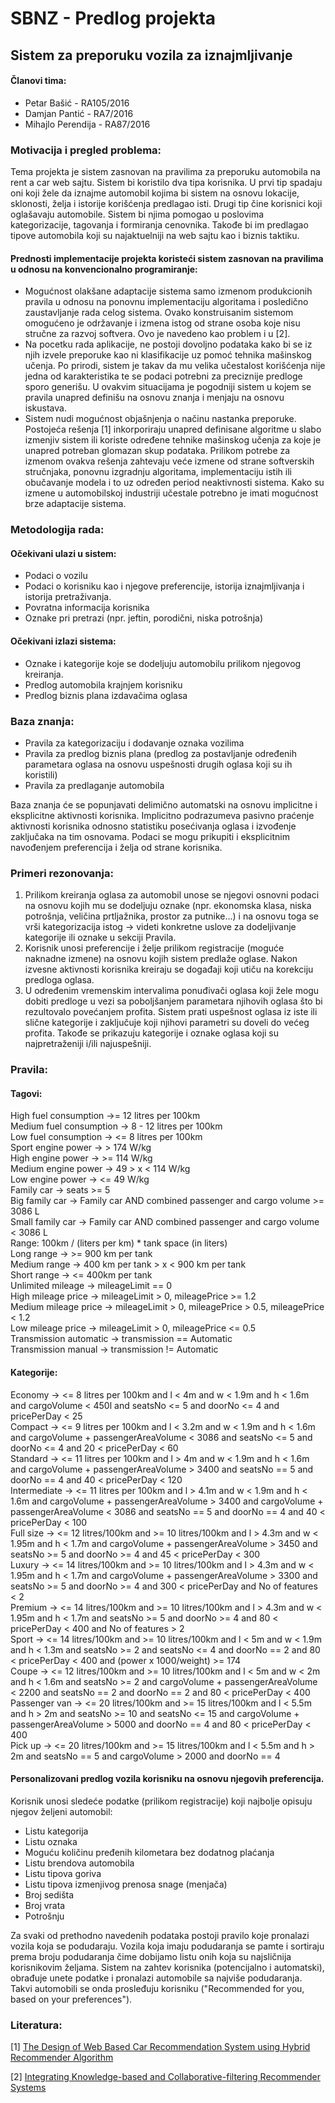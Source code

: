 # SBNZ - Predlog projekta

## Sistem za preporuku vozila za iznajmljivanje

#### Članovi tima:

- Petar Bašić - RA105/2016
- Damjan Pantić - RA7/2016
- Mihajlo Perendija - RA87/2016

### Motivacija i pregled problema:

Tema projekta je sistem zasnovan na pravilima za preporuku automobila na rent a car web sajtu. Sistem
bi koristilo dva tipa korisnika. U prvi tip spadaju oni koji žele da iznajme automobil kojima bi sistem
na osnovu lokacije, sklonosti, želja i istorije korišćenja predlagao isti. Drugi tip čine korisnici koji
oglašavaju automobile. Sistem bi njima pomogao u poslovima kategorizacije, tagovanja i formiranja
cenovnika. Takođe bi im predlagao tipove automobila koji su najaktuelniji na web sajtu kao i biznis
taktiku.

#### Prednosti implementacije projekta koristeći sistem zasnovan na pravilima u odnosu na konvencionalno programiranje:

- Mogućnost olakšane adaptacije sistema samo izmenom produkcionih pravila u odnosu na ponovnu
implementaciju algoritama i posledično zaustavljanje rada celog sistema. Ovako konstruisanim
sistemom omogućeno je održavanje i izmena istog od strane osoba koje nisu stručne za razvoj softvera.
Ovo je navedeno kao problem i u [2].
- Na pocetku rada aplikacije, ne postoji dovoljno podataka kako bi se iz njih izvele preporuke kao ni
klasifikacije uz pomoć tehnika mašinskog učenja. Po prirodi, sistem je takav da mu velika učestalost
korišćenja nije jedna od karakteristika te se podaci potrebni za preciznije predloge sporo generišu. U
ovakvim situacijama je pogodniji sistem u kojem se pravila unapred definišu na osnovu znanja i
menjaju na osnovu iskustava.
- Sistem nudi mogućnost objašnjenja o načinu nastanka preporuke.
Postojeća rešenja [1] inkorporiraju unapred definisane algoritme u slabo izmenjiv sistem ili koriste
određene tehnike mašinskog učenja za koje je unapred potreban glomazan skup podataka. Prilikom
potrebe za izmenom ovakva rešenja zahtevaju veće izmene od strane softverskih stručnjaka, ponovnu
izgradnju algoritama, implementaciju istih ili obučavanje modela i to uz određen period neaktivnosti
sistema. Kako su izmene u automobilskoj industriji učestale potrebno je imati mogućnost brze
adaptacije sistema.

### Metodologija rada:
#### Očekivani ulazi u sistem:

- Podaci o vozilu
- Podaci o korisniku kao i njegove preferencije, istorija iznajmljivanja i istorija pretraživanja.
- Povratna informacija korisnika
- Oznake pri pretrazi (npr. jeftin, porodični, niska potrošnja)

#### Očekivani izlazi sistema:

- Oznake i kategorije koje se dodeljuju automobilu prilikom njegovog kreiranja.
- Predlog automobila krajnjem korisniku
- Predlog biznis plana izdavačima oglasa

### Baza znanja:

- Pravila za kategorizaciju i dodavanje oznaka vozilima
- Pravila za predlog biznis plana (predlog za postavljanje određenih parametara oglasa na osnovu
uspešnosti drugih oglasa koji su ih koristili)
- Pravila za predlaganje automobila

Baza znanja će se popunjavati delimično automatski na osnovu implicitne i eksplicitne aktivnosti
korisnika. Implicitno podrazumeva pasivno praćenje aktivnosti korisnika odnosno statistiku
posećivanja oglasa i izvođenje zaključaka na tim osnovama. Podaci se mogu prikupiti i eksplicitnim
navođenjem preferencija i želja od strane korisnika.

### Primeri rezonovanja:

1. Prilikom kreiranja oglasa za automobil unose se njegovi osnovni podaci na osnovu kojih mu se
dodeljuju oznake (npr. ekonomska klasa, niska potrošnja, veličina prtljažnika, prostor za
putnike...) i na osnovu toga se vrši kategorizacija istog -> videti konkretne uslove za dodeljivanje kategorije ili oznake u sekciji Pravila.
2. Korisnik unosi preferencije i želje prilikom registracije (moguće naknadne izmene) na osnovu
kojih sistem predlaže oglase. Nakon izvesne aktivnosti korisnika kreiraju se događaji koji utiču
na korekciju predloga oglasa.
3. U određenim vremenskim intervalima ponuđivači oglasa koji žele mogu dobiti predloge u vezi
sa poboljšanjem parametara njihovih oglasa što bi rezultovalo povećanjem profita. Sistem prati
uspešnost oglasa iz iste ili slične kategorije i zaključuje koji njihovi parametri su doveli do
većeg profita.
Takođe se prikazuju kategorije i oznake oglasa koji su najpretraženiji i/ili najuspešniji.

### Pravila:
#### Tagovi:
High fuel consumption ->= 12 litres per 100km <br />
Medium fuel consumption -> 8 - 12 litres per 100km <br />
Low fuel consumption -> <= 8 litres per 100km <br />
Sport engine power -> > 174 W/kg <br />
High engine power -> >= 114 W/kg <br />
Medium engine power -> 49 > x < 114 W/kg <br />
Low engine power -> <= 49 W/kg <br />
Family car -> seats >= 5 <br />
Big family car -> Family car AND combined passenger and cargo volume >= 3086 L  <br />
Small family car -> Family car AND combined passenger and cargo volume < 3086 L  <br />
Range: 100km / (liters per km) * tank space (in liters) <br />
Long range -> >= 900 km per tank <br />
Medium range -> 400 km per tank > x < 900 km per tank <br />
Short range -> <= 400km per tank <br />
Unlimited mileage -> mileageLimit ==  0 <br />
High mileage price -> mileageLimit > 0, mileagePrice >= 1.2 <br />
Medium mileage price -> mileageLimit > 0, mileagePrice > 0.5, mileagePrice < 1.2 <br />
Low mileage price -> mileageLimit > 0, mileagePrice <= 0.5 <br />
Transmission automatic -> transmission == Automatic <br />
Transmission manual -> transmission != Automatic <br />


#### Kategorije:
Economy -> <= 8 litres per 100km and l < 4m and w < 1.9m and h < 1.6m and cargoVolume < 450l and seatsNo <= 5 and doorNo <= 4 and pricePerDay < 25  <br />
Compact -> <= 9 litres per 100km and l < 3.2m and w < 1.9m and h < 1.6m and cargoVolume + passengerAreaVolume < 3086 and seatsNo <= 5 and doorNo <= 4 and 20 < pricePerDay < 60  <br />
Standard -> <= 11 litres per 100km and l > 4m and w < 1.9m and h < 1.6m and cargoVolume + passengerAreaVolume > 3400 and seatsNo == 5 and doorNo == 4 and 40 < pricePerDay < 120  <br />
Intermediate -> <= 11 litres per 100km and l > 4.1m and w < 1.9m and h < 1.6m and cargoVolume + passengerAreaVolume > 3400 and cargoVolume + passengerAreaVolume < 3086 and seatsNo == 5 and doorNo == 4 and 40 < pricePerDay < 100  <br />
Full size -> <= 12 litres/100km and >= 10 litres/100km and l > 4.3m and w < 1.95m and h < 1.7m and cargoVolume + passengerAreaVolume > 3450 and seatsNo >= 5 and doorNo >= 4 and 45 < pricePerDay < 300  <br />
Luxury -> <= 14 litres/100km and >= 10 litres/100km and l > 4.3m and w < 1.95m and h < 1.7m and cargoVolume + passengerAreaVolume > 3300 and seatsNo >= 5 and doorNo >= 4 and 300 < pricePerDay and No of features < 2 <br />
Premium -> <= 14 litres/100km and >= 10 litres/100km and l > 4.3m and w < 1.95m and h < 1.7m and seatsNo >= 5 and doorNo >= 4 and 80 < pricePerDay < 400 and No of features > 2 <br />
Sport -> <= 14 litres/100km and >= 10 litres/100km and l < 5m and w < 1.9m and h < 1.3m and seatsNo >= 2 and seatsNo <= 4 and doorNo == 2 and 80 < pricePerDay < 400 and (power x 1000/weight) >= 174 <br />
Coupe -> <= 12 litres/100km and >= 10 litres/100km and l < 5m and w < 2m and h < 1.6m and seatsNo >= 2 and cargoVolume + passengerAreaVolume < 2200 and seatsNo == 2 and doorNo == 2 and 80 < pricePerDay < 400 <br />
Passenger van -> <= 20 litres/100km and >= 15 litres/100km and l < 5.5m  and h > 2m and seatsNo >= 10 and seatsNo <= 15 and cargoVolume + passengerAreaVolume > 5000 and doorNo == 4 and 80 < pricePerDay < 400 <br />
Pick up -> <= 20 litres/100km and >= 15 litres/100km and l < 5.5m  and h > 2m and seatsNo == 5 and cargoVolume > 2000 and doorNo == 4 <br />

#### Personalizovani predlog vozila korisniku na osnovu njegovih preferencija.
Korisnik unosi sledeće podatke (prilikom registracije) koji najbolje opisuju njegov željeni automobil:

- Listu kategorija
- Listu oznaka
- Moguću količinu pređenih kilometara bez dodatnog plaćanja
- Listu brendova automobila
- Listu tipova goriva
- Listu tipova izmenjivog prenosa snage (menjača)
- Broj sedišta
- Broj vrata
- Potrošnju

Za svaki od prethodno navedenih podataka postoji pravilo koje pronalazi vozila koja se podudaraju. Vozila koja imaju podudaranja se pamte i sortiraju prema broju podudaranja čime dobijamo listu onih koja su najsličnija korisnikovim željama. 
Sistem na zahtev korisnika (potencijalno i automatski), obrađuje unete podatke i pronalazi automobile sa najviše podudaranja. Takvi automobili se onda prosleđuju korisniku ("Recommended for you, based on your preferences").

### Literatura:

[1] [The Design of Web Based Car Recommendation System using Hybrid Recommender Algorithm](https://www.researchgate.net/publication/332683028_The_Design_of_Web_Based_Car_Recommendation_System_using_Hybrid_Recommender_Algorithm)

[2] [Integrating Knowledge-based and Collaborative-filtering Recommender Systems](https://www.researchgate.net/publication/2418883_Integrating_Knowledge-based_and_Collaborative-filtering_Recommender_Systems)
